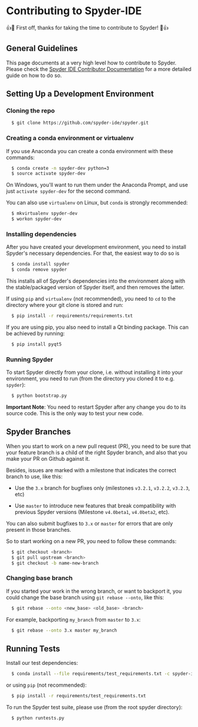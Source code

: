 # Contributing to Spyder-IDE

:+1::tada: First off, thanks for taking the time to contribute to Spyder! :tada::+1:

## General Guidelines

This page documents at a very high level how to contribute to Spyder.
Please check the
[Spyder IDE Contributor Documentation](https://github.com/spyder-ide/spyder/wiki/Contributing-to-Spyder)
for a more detailed guide on how to do so.


## Setting Up a Development Environment


### Cloning the repo

```bash
  $ git clone https://github.com/spyder-ide/spyder.git
```

### Creating a conda environment or virtualenv

If you use Anaconda you can create a conda environment with
these commands:

```bash
  $ conda create -n spyder-dev python=3
  $ source activate spyder-dev
```

On Windows, you'll want to run them under the Anaconda Prompt,
and use just ```activate spyder-dev``` for the second command.

You can also use `virtualenv` on Linux, but `conda` is strongly
recommended:

```bash
  $ mkvirtualenv spyder-dev
  $ workon spyder-dev
```

### Installing dependencies

After you have created your development environment, you need to install
Spyder's necessary dependencies. For that, the easiest way to do so is

```bash
  $ conda install spyder
  $ conda remove spyder
```

This installs all of Spyder's dependencies into the environment along with
the stable/packaged version of Spyder itself, and then removes the latter.

If using `pip` and `virtualenv` (not recommended), you need to `cd` to
the directory where your git clone is stored and run:

```bash
  $ pip install -r requirements/requirements.txt
```

If you are using pip, you also need to install a Qt binding package.
This can be achieved by running:

```bash
  $ pip install pyqt5
```

### Running Spyder

To start Spyder directly from your clone, i.e. without installing it into
your environment, you need to run
(from the directory you cloned it to e.g. `spyder`):

```bash
  $ python bootstrap.py
```

**Important Note**: You need to restart Spyder after any change you do to its
source code. This is the only way to test your new code.

## Spyder Branches

When you start to work on a new pull request (PR), you need to be sure that your
feature branch is a child of the right Spyder branch, and also that you make
your PR on Github against it.

Besides, issues are marked with a milestone that indicates the correct branch
to use, like this:

* Use the `3.x` branch for bugfixes only (milestones `v3.2.1`, `v3.2.2`, `v3.2.3`,
  etc)

* Use `master` to introduce new features that break compatibility with previous
  Spyder versions (Milestone `v4.0beta1`, `v4.0beta2`, etc).


You can also submit bugfixes to `3.x` or `master` for errors that are
only present in those branches.

So to start working on a new PR, you need to follow these commands:

```bash
  $ git checkout <branch>
  $ git pull upstream <branch>
  $ git checkout -b name-new-branch
```

### Changing base branch

If you started your work in the wrong branch, or want to backport it, you could
change the base branch using `git rebase --onto`, like this:

```bash
  $ git rebase --onto <new_base> <old_base> <branch>
```

For example, backporting `my_branch` from `master` to `3.x`:

```bash
  $ git rebase --onto 3.x master my_branch
```

##  Running Tests

Install our test dependencies:

```bash
  $ conda install --file requirements/test_requirements.txt -c spyder-ide
```

or using `pip` (not recommended):
```bash
  $ pip install -r requirements/test_requirements.txt
```

To run the Spyder test suite, please use (from the root spyder directory):
```bash
  $ python runtests.py
```
